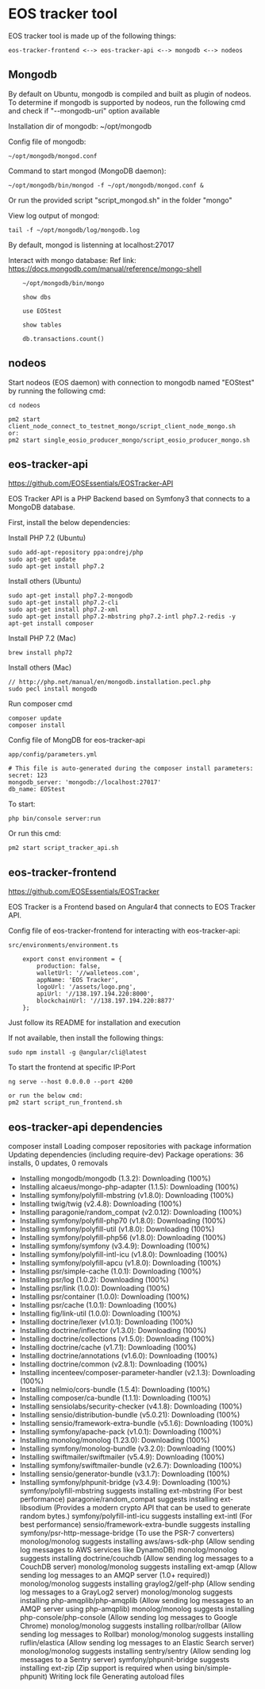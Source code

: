 # EOS tracker tool

EOS tracker tool is made up of the following things:

    eos-tracker-frontend <--> eos-tracker-api <--> mongodb <--> nodeos

## Mongodb

By default on Ubuntu, mongodb is compiled and built as plugin of nodeos.
To determine if mongodb is supported by nodeos, run the following cmd and
check if "--mongodb-uri" option available

Installation dir of mongodb:
    ~/opt/mongodb

Config file of mongodb:

    ~/opt/mongodb/mongod.conf

Command to start mongod (MongoDB daemon):

    ~/opt/mongodb/bin/mongod -f ~/opt/mongodb/mongod.conf &


Or run the provided script "script_mongod.sh" in the folder "mongo"

View log output of mongod:

    tail -f ~/opt/mongodb/log/mongodb.log

By default, mongod is listenning at localhost:27017

Interact with mongo database:
Ref link: https://docs.mongodb.com/manual/reference/mongo-shell

```
    ~/opt/mongodb/bin/mongo

    show dbs    

    use EOStest

    show tables

    db.transactions.count()
```

## nodeos

Start nodeos (EOS daemon) with connection to mongodb named "EOStest"
by running the following cmd:

    cd nodeos

    pm2 start client_node_connect_to_testnet_mongo/script_client_node_mongo.sh
    or:
    pm2 start single_eosio_producer_mongo/script_eosio_producer_mongo.sh

## eos-tracker-api

https://github.com/EOSEssentials/EOSTracker-API

EOS Tracker API is a PHP Backend based on Symfony3 that connects to a MongoDB database.

First, install the below dependencies:

Install PHP 7.2 (Ubuntu)

    sudo add-apt-repository ppa:ondrej/php
    sudo apt-get update
    sudo apt-get install php7.2

Install others (Ubuntu)

    sudo apt-get install php7.2-mongodb
    sudo apt-get install php7.2-cli
    sudo apt-get install php7.2-xml
    sudo apt-get install php7.2-mbstring php7.2-intl php7.2-redis -y
    apt-get install composer

Install PHP 7.2 (Mac)

    brew install php72

Install others (Mac)

    // http://php.net/manual/en/mongodb.installation.pecl.php
    sudo pecl install mongodb


Run composer cmd

    composer update
    composer install

Config file of MongDB for eos-tracker-api

    app/config/parameters.yml

    # This file is auto-generated during the composer install parameters:
    secret: 123
    mongodb_server: 'mongodb://localhost:27017'
    db_name: EOStest

To start:

    php bin/console server:run

Or run this cmd:

    pm2 start script_tracker_api.sh


## eos-tracker-frontend

https://github.com/EOSEssentials/EOSTracker

EOS Tracker is a Frontend based on Angular4 that connects to EOS Tracker API.

Config file of eos-tracker-frontend for interacting with eos-tracker-api:

    src/environments/environment.ts

        export const environment = {
            production: false,
            walletUrl: '//walleteos.com',
            appName: 'EOS Tracker',
            logoUrl: '/assets/logo.png',
            apiUrl: '//138.197.194.220:8000',
            blockchainUrl: '//138.197.194.220:8877'
        };

Just follow its README for installation and execution

If not available, then install the following things:

    sudo npm install -g @angular/cli@latest

To start the frontend at specific IP:Port

    ng serve --host 0.0.0.0 --port 4200

    or run the below cmd:
    pm2 start script_run_frontend.sh

## eos-tracker-api dependencies

composer install
Loading composer repositories with package information
Updating dependencies (including require-dev)
Package operations: 36 installs, 0 updates, 0 removals
  - Installing mongodb/mongodb (1.3.2): Downloading (100%)         
  - Installing alcaeus/mongo-php-adapter (1.1.5): Downloading (100%)         
  - Installing symfony/polyfill-mbstring (v1.8.0): Downloading (100%)         
  - Installing twig/twig (v2.4.8): Downloading (100%)         
  - Installing paragonie/random_compat (v2.0.12): Downloading (100%)         
  - Installing symfony/polyfill-php70 (v1.8.0): Downloading (100%)         
  - Installing symfony/polyfill-util (v1.8.0): Downloading (100%)         
  - Installing symfony/polyfill-php56 (v1.8.0): Downloading (100%)         
  - Installing symfony/symfony (v3.4.9): Downloading (100%)         
  - Installing symfony/polyfill-intl-icu (v1.8.0): Downloading (100%)         
  - Installing symfony/polyfill-apcu (v1.8.0): Downloading (100%)         
  - Installing psr/simple-cache (1.0.1): Downloading (100%)         
  - Installing psr/log (1.0.2): Downloading (100%)         
  - Installing psr/link (1.0.0): Downloading (100%)         
  - Installing psr/container (1.0.0): Downloading (100%)         
  - Installing psr/cache (1.0.1): Downloading (100%)         
  - Installing fig/link-util (1.0.0): Downloading (100%)         
  - Installing doctrine/lexer (v1.0.1): Downloading (100%)         
  - Installing doctrine/inflector (v1.3.0): Downloading (100%)         
  - Installing doctrine/collections (v1.5.0): Downloading (100%)         
  - Installing doctrine/cache (v1.7.1): Downloading (100%)         
  - Installing doctrine/annotations (v1.6.0): Downloading (100%)         
  - Installing doctrine/common (v2.8.1): Downloading (100%)         
  - Installing incenteev/composer-parameter-handler (v2.1.3): Downloading (100%)         
  - Installing nelmio/cors-bundle (1.5.4): Downloading (100%)         
  - Installing composer/ca-bundle (1.1.1): Downloading (100%)         
  - Installing sensiolabs/security-checker (v4.1.8): Downloading (100%)         
  - Installing sensio/distribution-bundle (v5.0.21): Downloading (100%)         
  - Installing sensio/framework-extra-bundle (v5.1.6): Downloading (100%)         
  - Installing symfony/apache-pack (v1.0.1): Downloading (100%)         
  - Installing monolog/monolog (1.23.0): Downloading (100%)         
  - Installing symfony/monolog-bundle (v3.2.0): Downloading (100%)         
  - Installing swiftmailer/swiftmailer (v5.4.9): Downloading (100%)         
  - Installing symfony/swiftmailer-bundle (v2.6.7): Downloading (100%)         
  - Installing sensio/generator-bundle (v3.1.7): Downloading (100%)         
  - Installing symfony/phpunit-bridge (v3.4.9): Downloading (100%)         
symfony/polyfill-mbstring suggests installing ext-mbstring (For best performance)
paragonie/random_compat suggests installing ext-libsodium (Provides a modern crypto API that can be used to generate random bytes.)
symfony/polyfill-intl-icu suggests installing ext-intl (For best performance)
sensio/framework-extra-bundle suggests installing symfony/psr-http-message-bridge (To use the PSR-7 converters)
monolog/monolog suggests installing aws/aws-sdk-php (Allow sending log messages to AWS services like DynamoDB)
monolog/monolog suggests installing doctrine/couchdb (Allow sending log messages to a CouchDB server)
monolog/monolog suggests installing ext-amqp (Allow sending log messages to an AMQP server (1.0+ required))
monolog/monolog suggests installing graylog2/gelf-php (Allow sending log messages to a GrayLog2 server)
monolog/monolog suggests installing php-amqplib/php-amqplib (Allow sending log messages to an AMQP server using php-amqplib)
monolog/monolog suggests installing php-console/php-console (Allow sending log messages to Google Chrome)
monolog/monolog suggests installing rollbar/rollbar (Allow sending log messages to Rollbar)
monolog/monolog suggests installing ruflin/elastica (Allow sending log messages to an Elastic Search server)
monolog/monolog suggests installing sentry/sentry (Allow sending log messages to a Sentry server)
symfony/phpunit-bridge suggests installing ext-zip (Zip support is required when using bin/simple-phpunit)
Writing lock file
Generating autoload files
